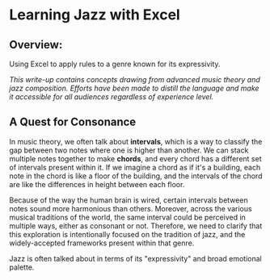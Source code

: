 # Learning Jazz with Excel

## Overview:
Using Excel to apply rules to a genre known for its expressivity.

_This write-up contains concepts drawing from advanced music theory and jazz composition. Efforts have been made to distill the language and make it accessible for all audiences regardless of experience level._

## A Quest for Consonance

In music theory, we often talk about **intervals**, which is a way to classify the gap between two notes where one is higher than another. We can stack multiple
notes together to make **chords**, and every chord has a different set
of intervals present within it. If we imagine a chord as if it's a building, each note in the chord is like a floor of the building, and the intervals of the chord are like the differences in height between each floor.

Because of the way the human brain is wired, certain intervals between notes sound more harmonious than others. Moreover, across the various musical traditions of the world, the same interval could be perceived in multiple ways, either as consonant or not. Therefore, we need to clarify that this exploration is intentionally focused on the tradition of jazz, and the widely-accepted frameworks present within that genre.

Jazz is often talked about in terms of its "expressivity" and broad emotional palette.
